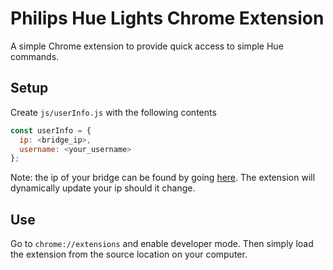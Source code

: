 # Philips Hue Lights Chrome Extension

A simple Chrome extension to provide quick access to simple Hue commands.

## Setup

Create `js/userInfo.js` with the following contents

```js
const userInfo = {
  ip: <bridge_ip>,
  username: <your_username>
};
```

Note: the ip of your bridge can be found by going [here](https://discovery.meethue.com/). The extension will dynamically update your ip should it change.

## Use

Go to `chrome://extensions` and enable developer mode. Then simply load the extension from the source location on your computer.

